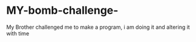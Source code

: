 # MY-bomb-challenge-
My Brother challenged me to make a program, i am doing it and altering it with time
